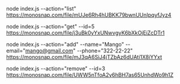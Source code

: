 node index.js --action="list"
https://monosnap.com/file/mUJe6Rh4hUBKK79bwnUUnIpqyfJyz4

node index.js --action="get" --id=5
https://monosnap.com/file/j3uBk0yYxUNwvgyK6bXkOjEiZcDTr1

node index.js --action="add" --name="Mango" --email="mango@gmail.com" --phone="322-22-22"
https://monosnap.com/file/mJ3qA6SiJ4jTZbAz6dUAti1X8iYYxt

node index.js --action="remove" --id=3
https://monosnap.com/file/UWW5nTfoA2y6hBH7as65UnhdWo9h1Z
